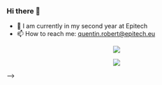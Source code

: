 ### Hi there 👋

- 🔭 I am currently in my second year at Epitech
- 📫 How to reach me: quentin.robert@epitech.eu

<p align="center">
  <img src="https://github-readme-stats.vercel.app/api?username=Masutayunikon">
</p>
<p align="center">
  <img src="https://github-profile-trophy.vercel.app/?username=Masutayunikon" />
</p>

-->

